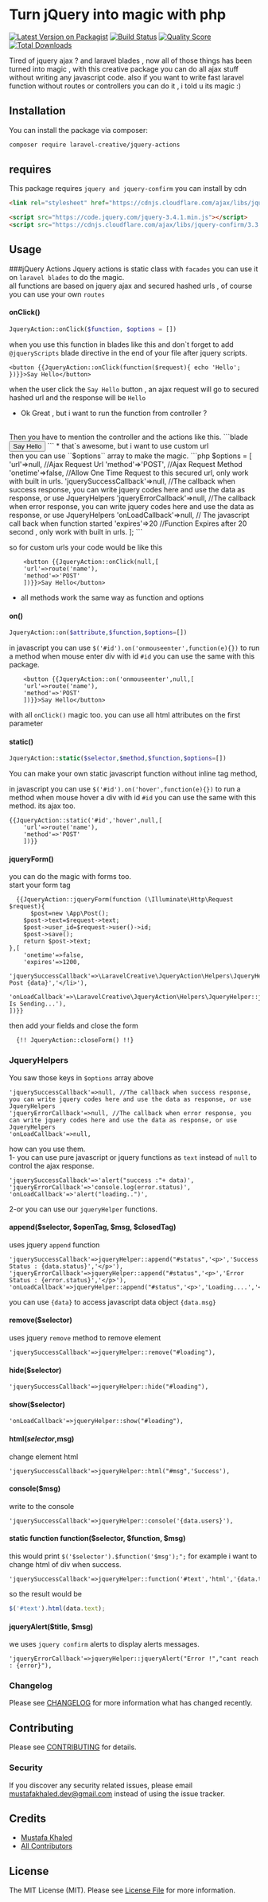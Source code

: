 # Turn jQuery into magic with php

[![Latest Version on Packagist](https://img.shields.io/packagist/v/laravel-creative/jquery-actions.svg?style=flat-square)](https://packagist.org/packages/laravel-creative/jquery-actions)
[![Build Status](https://img.shields.io/travis/laravel-creative/jquery-actions/master.svg?style=flat-square)](https://travis-ci.org/laravel-creative/jquery-actions)
[![Quality Score](https://img.shields.io/scrutinizer/g/laravel-creative/jquery-actions.svg?style=flat-square)](https://scrutinizer-ci.com/g/laravel-creative/jquery-actions)
[![Total Downloads](https://img.shields.io/packagist/dt/laravel-creative/jquery-actions.svg?style=flat-square)](https://packagist.org/packages/laravel-creative/jquery-actions)

Tired of jquery ajax ? and laravel blades , now all of those things has been turned into magic , with this creative package you can do all ajax stuff without writing any javascript code.
also if you want to write fast laravel function without routes or controllers you can do it , i told u its magic :)
## Installation

You can install the package via composer:

```bash
composer require laravel-creative/jquery-actions
```
## requires
This package requires ``jquery
                       and jquery-confirm``
                       you can install by cdn
 ```html
<link rel="stylesheet" href="https://cdnjs.cloudflare.com/ajax/libs/jquery-confirm/3.3.2/jquery-confirm.min.css">           

<script src="https://code.jquery.com/jquery-3.4.1.min.js"></script>
<script src="https://cdnjs.cloudflare.com/ajax/libs/jquery-confirm/3.3.2/jquery-confirm.min.js"></script>
```

## Usage
###jQuery Actions
Jquery actions is static class with ``facades`` you can use it on ``laravel blades`` to do the magic. <br>
all functions are based on jquery ajax and secured hashed urls , of course you can use your own ``routes``

#### onClick()
```php 
JqueryAction::onClick($function, $options = [])
```
when you use this function in blades like this and don`t forget to add ``@jqueryScripts`` blade directive in the end of your file after jquery scripts.
```blade
<button {{JqueryAction::onClick(function($request){ echo 'Hello'; })}}>Say Hello</button>
```
when the user click the ``Say Hello`` button , an ajax request will go to secured hashed url and the response will be ``Hello``
<br>
* Ok Great , but i want to run the function from controller ?
<br>
Then you have to mention the controller and the actions like this.
```blade
<button {{JqueryAction::onClick('app\Http\Controllers\HomeController@sayHello')}}>Say Hello</button>
```
* that`s awesome, but i want to use custom url
<br>
then you can use ``$options`` array to make the magic.
```php
$options = [
             'url'=>null, //Ajax Request Url
             'method'=>'POST', //Ajax Request Method
             'onetime'=>false, //Allow One Time Request to this secured url, only work with built in urls.
             'jquerySuccessCallback'=>null, //The callback when success response, you can write jquery codes here and use the data as response, or use JqueryHelpers
             'jqueryErrorCallback'=>null, //The callback when error response, you can write jquery codes here and use the data as response, or use JqueryHelpers
             'onLoadCallback'=>null, // The javascript call back when function started
             'expires'=>20 //Function Expires after 20 second , only work with built in urls.
];
```

so for custom urls your code would be like this

```blade
    <button {{JqueryAction::onClick(null,[
    'url'=>route('name'),
    'method'=>'POST'
    ])}}>Say Hello</button>
```


* all methods work the same way as function and options


#### on()
```php
JqueryAction::on($attribute,$function,$options=[])
```
in javascript you can use ``$('#id').on('onmouseenter',function(e){})`` to run a method when mouse enter div with id  ``#id``
you can use the same with this package.
```blade
    <button {{JqueryAction::on('onmouseenter',null,[
    'url'=>route('name'),
    'method'=>'POST'
    ])}}>Say Hello</button>
```
with all ``onClick()`` magic too. you can use all html attributes on the first parameter

#### static()
```php
JqueryAction::static($selector,$method,$function,$options=[])
```
You can make your own static javascript function without inline tag method,
 
in javascript you can use ``$('#id').on('hover',function(e){})`` to run a method when mouse hover a div with id  ``#id``
you can use the same with this method. its ajax too.

```blade
{{JqueryAction::static('#id','hover',null,[
    'url'=>route('name'),
    'method'=>'POST'
    ])}}
```

#### jqueryForm()
you can do the magic with forms too.
<br>
start your form tag
```blade
  {{JqueryAction::jqueryForm(function (\Illuminate\Http\Request $request){
      $post=new \App\Post();
    $post->text=$request->text;
    $post->user_id=$request->user()->id;
    $post->save();
    return $post->text;
},[
    'onetime'=>false,
    'expires'=>1200,
    'jquerySuccessCallback'=>\LaravelCreative\JqueryAction\Helpers\JqueryHelper::append('#posts','<li>','New Post {data}','</li>'),
    'onLoadCallback'=>\LaravelCreative\JqueryAction\Helpers\JqueryHelper::jqueryAlert('Loading','Form Is Sending...'),
])}}
```
then add your fields and close the form

```blade
  {!! JqueryAction::closeForm() !!}
```
### JqueryHelpers
You saw those keys in ``$options`` array above 
```
'jquerySuccessCallback'=>null, //The callback when success response, you can write jquery codes here and use the data as response, or use JqueryHelpers
'jqueryErrorCallback'=>null, //The callback when error response, you can write jquery codes here and use the data as response, or use JqueryHelpers
'onLoadCallback'=>null,
```
how can you use them.
 <br>
 1- you can use pure javascript or jquery functions as `text` instead of `null` to control the ajax response.
```
'jquerySuccessCallback'=>'alert("success :"+ data)', 
'jqueryErrorCallback'=>'console.log(error.status)', 
'onLoadCallback'=>'alert("loading..")',
```
 2-or you can use our ``jqueryHelper`` functions.
 
#### append($selector, $openTag, $msg, $closedTag)
uses jquery ``append`` function
```
'jquerySuccessCallback'=>jqueryHelper::append("#status",'<p>','Success Status : {data.status}','</p>'), 
'jqueryErrorCallback'=>jqueryHelper::append("#status",'<p>','Error Status : {error.status}','</p>'), 
'onLoadCallback'=>jqueryHelper::append("#status",'<p>','Loading....','</p>'), 
```
you can use ``{data}`` to access javascript data object ``{data.msg}``

#### remove($selector)
uses jquery ``remove`` method to remove element 
```
'jquerySuccessCallback'=>jqueryHelper::remove("#loading"),  
```

#### hide($selector)
 ```
'jquerySuccessCallback'=>jqueryHelper::hide("#loading"),  
```


#### show($selector)
 ```
'onLoadCallback'=>jqueryHelper::show("#loading"),  
```


#### html($selector,$msg)
change element html
```
'jquerySuccessCallback'=>jqueryHelper::html("#msg",'Success'),  
```

#### console($msg)
write to the console
```
'jquerySuccessCallback'=>jqueryHelper::console('{data.users}'),  
```
#### static function function($selector, $function, $msg)
this would print `` $('$selector').$function('$msg');"; ``
for example i want to change html of div when success.
```
'jquerySuccessCallback'=>jqueryHelper::function('#text','html','{data.text}'),  
```
so the result would be
```javascript
$('#text').html(data.text);
```


#### jqueryAlert($title, $msg)
we uses ``jquery confirm`` alerts to display alerts messages.
 ```
'jqueryErrorCallback'=>jqueryHelper::jqueryAlert("Error !","cant reach : {error}"),  
```

 
 

### Changelog

Please see [CHANGELOG](CHANGELOG.md) for more information what has changed recently.

## Contributing

Please see [CONTRIBUTING](CONTRIBUTING.md) for details.

### Security

If you discover any security related issues, please email mustafakhaled.dev@gmail.com instead of using the issue tracker.

## Credits

- [Mustafa Khaled](https://github.com/laravel-creative)
- [All Contributors](../../contributors)

## License

The MIT License (MIT). Please see [License File](LICENSE.md) for more information.
 
